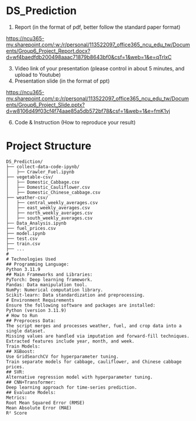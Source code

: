 # DS_Prediction
1. Report (in the format of pdf, better follow the standard paper format)

https://ncu365-my.sharepoint.com/:w:/r/personal/113522097_office365_ncu_edu_tw/Documents/Group6_Project_Report.docx?d=wf4baedfdb200498aaac71879b8643bf0&csf=1&web=1&e=qTrlxC

3. Video link of your presentation (please control in about 5 minutes, and upload to Youtube)
4. Presentation slide (in the format of ppt)

https://ncu365-my.sharepoint.com/:p:/r/personal/113522097_office365_ncu_edu_tw/Documents/Group6_Project_Slide.pptx?d=w8106d49f03cf4f74aae85a5db572bf78&csf=1&web=1&e=fmK1vj

6. Code & Instruction (How to reproduce your result)
# Project Structure
```plaintext
DS_Prediction/
├── collect-data-code-ipynb/
│   ├── Crawler_Fuel.ipynb
├── vegetable-csv/
│   ├── Domestic_Cabbage.csv
│   ├── Domestic_Cauliflower.csv
│   ├── Domestic_Chinese_cabbage.csv
├── weather-csv/
│   ├── central_weekly_averages.csv
│   ├── east_weekly_averages.csv
│   ├── north_weekly_averages.csv
│   ├── south_weekly_averages.csv
├── Data_Analysis.ipynb
├── fuel_prices.csv
├── model.ipynb
├── test.csv
├── train.csv
├── ...
# 
# Technologies Used
## Programming Language:
Python 3.11.9
## Main Frameworks and Libraries:
PyTorch: Deep learning framework.
Pandas: Data manipulation tool.
NumPy: Numerical computation library.
Scikit-learn: Data standardization and preprocessing.
# Environment Requirements
Ensure the following software and packages are installed:
Python (version 3.11.9)
# How to Run
## Preprocess Data:
The script merges and processes weather, fuel, and crop data into a single dataset.
Missing values are handled via imputation and forward-fill techniques.
Extracted features include year, month, and week.
Train Models:
## XGBoost:
Use GridSearchCV for hyperparameter tuning.
Train separate models for cabbage, cauliflower, and Chinese cabbage prices.
## SVR:
Alternative regression model with hyperparameter tuning.
## CNN+Transformer:
Deep learning approach for time-series prediction.
## Evaluate Models:
Metrics:
Root Mean Squared Error (RMSE)
Mean Absolute Error (MAE)
R² Score

